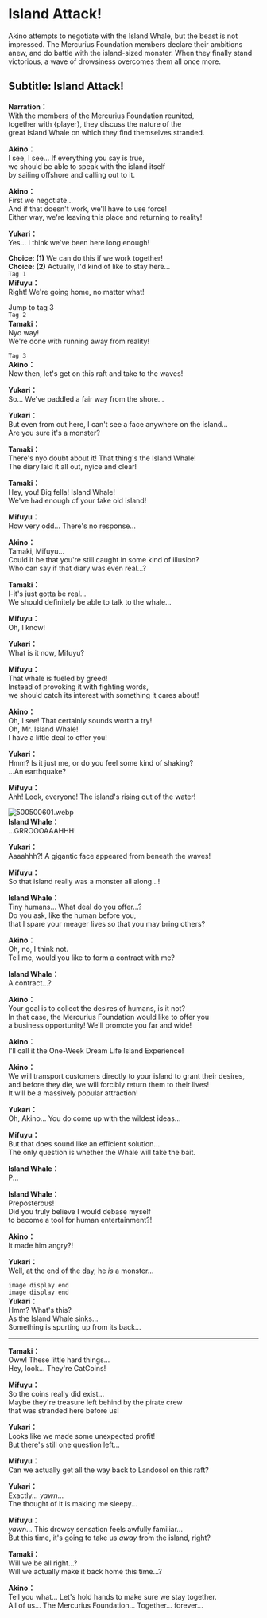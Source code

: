 # Island Attack!
Akino attempts to negotiate with the Island Whale, but the beast is not impressed. The Mercurius Foundation members declare their ambitions anew, and do battle with the island-sized monster. When they finally stand victorious, a wave of drowsiness overcomes them all once more.
  
## Subtitle: Island Attack!
  
**Narration：**  
With the members of the Mercurius Foundation reunited,  
together with {player}, they discuss the nature of the  
great Island Whale on which they find themselves stranded.  
  
**Akino：**  
I see, I see... If everything you say is true,  
we should be able to speak with the island itself  
by sailing offshore and calling out to it.  
  
**Akino：**  
First we negotiate...  
And if that doesn't work, we'll have to use force!  
Either way, we're leaving this place and returning to reality!  
  
**Yukari：**  
Yes... I think we've been here long enough!  
  
**Choice: (1)**  We can do this if we work together!  
**Choice: (2)**  Actually, I'd kind of like to stay here...  
`Tag 1`  
**Mifuyu：**  
Right! We're going home, no matter what!  
  
Jump to tag 3  
`Tag 2`  
**Tamaki：**  
Nyo way!  
We're done with running away from reality!  
  
`Tag 3`  
**Akino：**  
Now then, let's get on this raft and take to the waves!  
  
**Yukari：**  
So... We've paddled a fair way from the shore...  
  
**Yukari：**  
But even from out here, I can't see a face anywhere on the island...  
Are you sure it's a monster?  
  
**Tamaki：**  
There's nyo doubt about it! That thing's the Island Whale!  
The diary laid it all out, nyice and clear!  
  
**Tamaki：**  
Hey, you! Big fella! Island Whale!  
We've had enough of your fake old island!  
  
**Mifuyu：**  
How very odd... There's no response...  
  
**Akino：**  
Tamaki, Mifuyu...  
Could it be that you're still caught in some kind of illusion?  
Who can say if that diary was even real...?  
  
**Tamaki：**  
I-it's just gotta be real...  
We should definitely be able to talk to the whale...  
  
**Mifuyu：**  
Oh, I know!  
  
**Yukari：**  
What is it now, Mifuyu?  
  
**Mifuyu：**  
That whale is fueled by greed!  
Instead of provoking it with fighting words,  
we should catch its interest with something it cares about!  
  
**Akino：**  
Oh, I see! That certainly sounds worth a try!  
Oh, Mr. Island Whale!  
I have a little deal to offer you!  
  
**Yukari：**  
Hmm? Is it just me, or do you feel some kind of shaking?  
...An earthquake?  
  
**Mifuyu：**  
Ahh! Look, everyone! The island's rising out of the water!  
  
![500500601.webp](https://redive.estertion.win/card/story/500500601.webp)  
**Island Whale：**  
...GRROOOAAAHHH!  
  
**Yukari：**  
Aaaahhh?! A gigantic face appeared from beneath the waves!  
  
**Mifuyu：**  
So that island really was a monster all along...!  
  
**Island Whale：**  
Tiny humans... What deal do you offer...?  
Do you ask, like the human before you,  
that I spare your meager lives so that you may bring others?  
  
**Akino：**  
Oh, no, I think not.  
Tell me, would you like to form a contract with me?  
  
**Island Whale：**  
A contract...?  
  
**Akino：**  
Your goal is to collect the desires of humans, is it not?  
In that case, the Mercurius Foundation would like to offer you  
a business opportunity! We'll promote you far and wide!  
  
**Akino：**  
I'll call it the One-Week Dream Life Island Experience!  
  
**Akino：**  
We will transport customers directly to your island to grant their desires,  
and before they die, we will forcibly return them to their lives!  
It will be a massively popular attraction!  
  
**Yukari：**  
Oh, Akino... You do come up with the wildest ideas...  
  
**Mifuyu：**  
But that does sound like an efficient solution...  
The only question is whether the Whale will take the bait.  
  
**Island Whale：**  
P...  
  
**Island Whale：**  
Preposterous!  
Did you truly believe I would debase myself  
to become a tool for human entertainment?!  
  
**Akino：**  
It made him angry?!  
  
**Yukari：**  
Well, at the end of the day, he *is* a monster...  
  
`image display end`  
`image display end`  
**Yukari：**  
Hmm? What's this?  
As the Island Whale sinks...  
Something is spurting up from its back...  
  

---  
  
**Tamaki：**  
Oww! These little hard things...  
Hey, look... They're CatCoins!  
  
**Mifuyu：**  
So the coins really did exist...  
Maybe they're treasure left behind by the pirate crew  
that was stranded here before us!  
  
**Yukari：**  
Looks like we made some unexpected profit!  
But there's still one question left...  
  
**Mifuyu：**  
Can we actually get all the way back to Landosol on this raft?  
  
**Yukari：**  
Exactly... *yawn*...  
The thought of it is making me sleepy...  
  
**Mifuyu：**  
*yawn*... This drowsy sensation feels awfully familiar...  
But this time, it's going to take us *away* from the island, right?  
  
**Tamaki：**  
Will we be all right...?  
Will we actually make it back home this time...?  
  
**Akino：**  
Tell you what... Let's hold hands to make sure we stay together.  
All of us... The Mercurius Foundation... Together... forever...  
